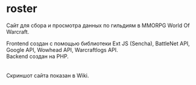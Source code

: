 # roster
Сайт для сбора и просмотра данных по гильдиям в MMORPG World Of Warcraft.

Frontend создан с помощью библиотеки Ext JS (Sencha), BattleNet API, Google API, Wowhead API, Warcraftlogs API.
<br>
Backend создан на PHP.
<br><br><br>
Скриншот сайта показан в Wiki.

